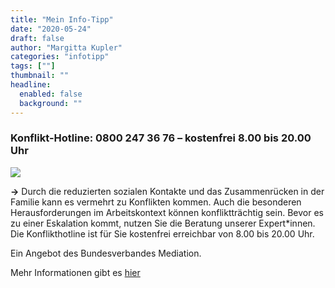 ```yaml
---
title: "Mein Info-Tipp"
date: "2020-05-24"
draft: false
author: "Margitta Kupler"
categories: "infotipp"
tags: [""]
thumbnail: ""
headline:
  enabled: false
  background: ""
---
```

### Konflikt-Hotline: 0800 247 36 76 – kostenfrei 8.00 bis 20.00 Uhr

<!--more-->


![](https://www.bmev.de/fileadmin/_processed_/a/a/csm_Mediatoren-Hotline_TPlassmann_7dbcdf3a99.jpg)

**→** Durch die reduzierten sozialen Kontakte und das Zusammenrücken in der
Familie kann es vermehrt zu Konflikten kommen. Auch die besonderen
Herausforderungen im Arbeitskontext können konfliktträchtig sein. Bevor es zu
einer Eskalation kommt, nutzen Sie die Beratung unserer Expert*innen. Die
Konflikthotline ist für Sie kostenfrei erreichbar von 8.00 bis 20.00 Uhr.

Ein Angebot des Bundesverbandes Mediation.

Mehr Informationen gibt es [hier](https://www.bmev.de/ "BM")